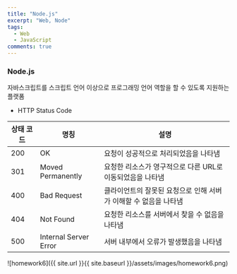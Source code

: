 ```yaml
---
title: "Node.js"
excerpt: "Web, Node"
tags: 
  - Web
  - JavaScript
comments: true
---
```


### Node.js
자바스크립트를 스크립트 언어 이상으로 프로그래밍 언어 역할을 할 수 있도록 지원하는 플랫폼

* HTTP Status Code

| 상태 코드 | 명칭                     | 설명                                                    |
|-----------|--------------------------|---------------------------------------------------------|
| 200       | OK                       | 요청이 성공적으로 처리되었음을 나타냄                   |
| 301       | Moved Permanently        | 요청한 리소스가 영구적으로 다른 URL로 이동되었음을 나타냄   |
| 400       | Bad Request              | 클라이언트의 잘못된 요청으로 인해 서버가 이해할 수 없음을 나타냄 |
| 404       | Not Found                | 요청한 리소스를 서버에서 찾을 수 없음을 나타냄            |
| 500       | Internal Server Error    | 서버 내부에서 오류가 발생했음을 나타냄                    |

![homework6]({{ site.url }}{{ site.baseurl }}/assets/images/homework6.png)